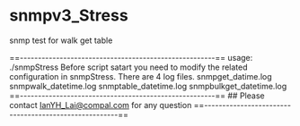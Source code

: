 # snmpv3_Stress
 snmp test for walk get table

==------------------------------------------------------==
usage:
         ./snmpStress
	 Before script satart you need to modify the related configuration in snmpStress.
         There are 4 log files.
         snmpget_datime.log
         snmpwalk_datetime.log
         snmptable_datetime.log
	 snmpbulkget_datetime.log
         ==------------------------------------------------------==
         ## Please contact IanYH_Lai@compal.com for any question
         ==------------------------------------------------------==

